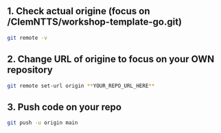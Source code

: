 ## 1. Check actual origine (focus on /ClemNTTS/workshop-template-go.git)

```bash
git remote -v
```

## 2. Change URL of origine to focus on your OWN repository

```bash
git remote set-url origin **YOUR_REPO_URL_HERE**
```

## 3. Push code on your repo

```bash
git push -u origin main
```
